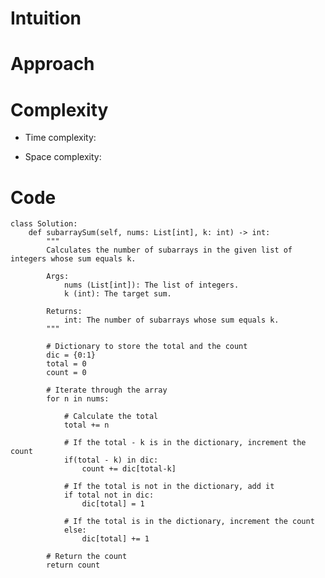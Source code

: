 # Intuition

<!-- Describe your first thoughts on how to solve this problem. -->

# Approach

<!-- Describe your approach to solving the problem. -->

# Complexity

- Time complexity:
<!-- Add your time complexity here, e.g. $$O(n)$$ -->

- Space complexity:
<!-- Add your space complexity here, e.g. $$O(n)$$ -->

# Code

```
class Solution:
    def subarraySum(self, nums: List[int], k: int) -> int:
        """
        Calculates the number of subarrays in the given list of integers whose sum equals k.

        Args:
            nums (List[int]): The list of integers.
            k (int): The target sum.

        Returns:
            int: The number of subarrays whose sum equals k.
        """

        # Dictionary to store the total and the count
        dic = {0:1}
        total = 0
        count = 0

        # Iterate through the array
        for n in nums:

            # Calculate the total
            total += n

            # If the total - k is in the dictionary, increment the count
            if(total - k) in dic:
                count += dic[total-k]

            # If the total is not in the dictionary, add it
            if total not in dic:
                dic[total] = 1

            # If the total is in the dictionary, increment the count
            else:
                dic[total] += 1

        # Return the count
        return count
```
